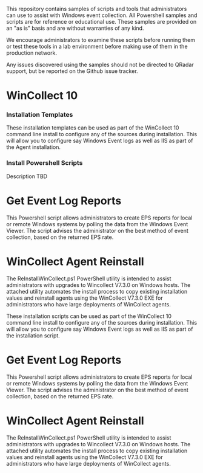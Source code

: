 This repository contains samples of scripts and tools that administrators can use to assist with Windows event collection. All Powershell samples and scripts are for reference or educational use. These samples are provided on an "as is" basis and are without warranties of any kind.  

We encourage administrators to examine these scripts before running them or test these tools in a lab environment before making use of them in the production network.

Any issues discovered using the samples should not be directed to QRadar support, but be reported on the Github issue tracker.

# WinCollect 10 
### Installation Templates
These installation templates can be used as part of the WinCollect 10 command line install to configure any of the sources during installation.  This will allow you to configure say Windows Event logs as well as IIS as part of the Agent installation.

### Install Powershell Scripts
Description TBD

# Get Event Log Reports
This Powershell script allows administrators to create EPS reports for local or remote Windows systems by polling the data from the Windows Event Viewer. The script advises the administrator on the best method of event collection, based on the returned EPS rate. 

# WinCollect Agent Reinstall
The ReInstallWinCollect.ps1 PowerShell utility is intended to assist administrators with upgrades to Wincollect V7.3.0 on Windows hosts. The attached utility automates the install process to copy existing installation values and reinstall agents using the WinCollect V7.3.0 EXE for administrators who have large deployments of WinCollect agents.

These installation scripts can be used as part of the WinCollect 10 command line install to configure any of the sources during installation.  This will allow you to configure say Windows Event logs as well as IIS as part of the installation script.


# Get Event Log Reports
This Powershell script allows administrators to create EPS reports for local or remote Windows systems by polling the data from the Windows Event Viewer. The script advises the administrator on the best method of event collection, based on the returned EPS rate. 

# WinCollect Agent Reinstall
The ReInstallWinCollect.ps1 PowerShell utility is intended to assist administrators with upgrades to Wincollect V7.3.0 on Windows hosts. The attached utility automates the install process to copy existing installation values and reinstall agents using the WinCollect V7.3.0 EXE for administrators who have large deployments of WinCollect agents.

